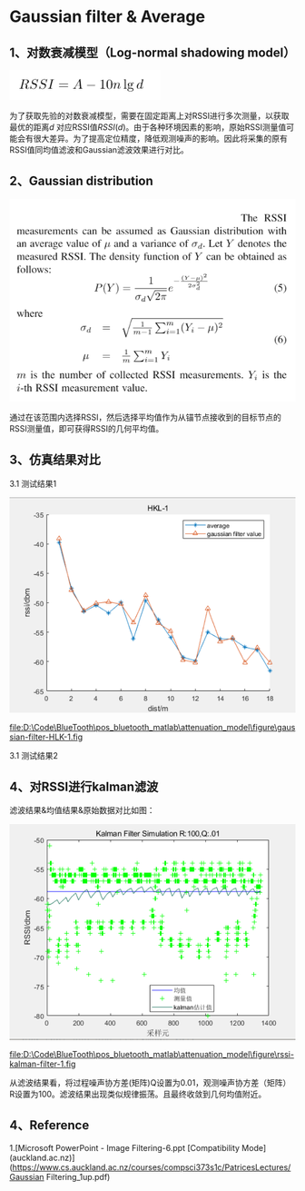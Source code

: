 # Gaussian filter & Average 

## 1、对数衰减模型（Log-normal shadowing model）

<img src='img/对数衰减模型-1.png'>

  为了获取先验的对数衰减模型，需要在固定距离上对RSSI进行多次测量，以获取最优的距离$d$ 对应RSSI值$RSSI(d)$。由于各种环境因素的影响，原始RSSI测量值可能会有很大差异。为了提高定位精度，降低观测噪声的影响。因此将采集的原有RSSI值同均值滤波和Gaussian滤波效果进行对比。

## 2、Gaussian  distribution 

<img src='img/Gaussian-1.png'>

通过在该范围内选择RSSI，然后选择平均值作为从锚节点接收到的目标节点的RSSI测量值，即可获得RSSI的几何平均值。

## 3、仿真结果对比

3.1 测试结果1

<img src="img/Gaussian-Filter-HLK-1.png">

<file:D:\Code\BlueTooth\pos_bluetooth_matlab\attenuation_model\figure\gaussian-filter-HLK-1.fig>

3.1 测试结果2



## 4、对RSSI进行kalman滤波

滤波结果&均值结果&原始数据对比如图：

<img src="img/rssi-kalman-filter-1.png">

<file:D:\Code\BlueTooth\pos_bluetooth_matlab\attenuation_model\figure\rssi-kalman-filter-1.fig>

从滤波结果看，将过程噪声协方差(矩阵)Q设置为0.01，观测噪声协方差（矩阵）R设置为100。滤波结果出现类似规律振荡。且最终收敛到几何均值附近。

## 4、Reference

1.[Microsoft PowerPoint - Image Filtering-6.ppt [Compatibility Mode\] (auckland.ac.nz)](https://www.cs.auckland.ac.nz/courses/compsci373s1c/PatricesLectures/Gaussian Filtering_1up.pdf)